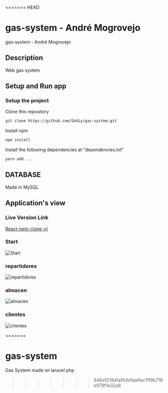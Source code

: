 <<<<<<< HEAD
# gas-system - André Mogrovejo 

gas-system - André Mogrovejo

## Description

Web gas system

## Setup and Run app



### Setup the project

Clone this repository
``` bash
git clone https://github.com/Skdiy/gas-system.git
```

Install npm
``` bash
npm install
```

Install the following dependencies at "dependencies.txt"
``` bash
yarn add ...
```

## DATABASE

Made in MySQL

## Application's view

### Live Version Link

[React-netx-clone-yt](https://netx-clone-yt.web.app)

### Start
![Start](https://github.com/Skdiy/gas-system/blob/main/captures/start.JPG)
### repartidores
![repartidores](https://github.com/Skdiy/gas-system/blob/main/captures/repartidores.JPG)
### almacen
![almacen](https://github.com/Skdiy/gas-system/blob/main/captures/almacen.JPG)
### clientes
![clientes](https://github.com/Skdiy/gas-system/blob/main/captures/clientes.JPG)

=======
# gas-system

Gas System made on laravel php 
>>>>>>> 846ef019d1af04d1ae6ec1ff9b716e979f1e32a6
